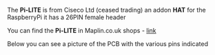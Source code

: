 The **Pi-LITE** is from Ciseco Ltd (ceased trading) an addon **HAT** for the RaspberryPi it has a 26PIN female header

You can find the **Pi-LITE** in Maplin.co.uk shops - [link](http://www.maplin.co.uk/p/pilite-lots-of-leds-for-the-raspberry-pi-n79ce) 

Below you can see a picture of the PCB with the various pins indicated

